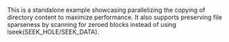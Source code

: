 This is a standalone example showcasing parallelizing the copying of directory content to maximize performance. It also supports preserving file sparseness by scanning for zeroed blocks instead of using lseek(SEEK_HOLE/SEEK_DATA).
